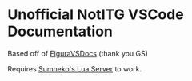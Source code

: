 # Unofficial NotITG VSCode Documentation

Based off of [FiguraVSDocs](https://github.com/GrandpaScout/FiguraRewriteVSDocs) (thank you GS)

Requires [Sumneko's Lua Server](https://marketplace.visualstudio.com/items?itemName=sumneko.lua) to work.

